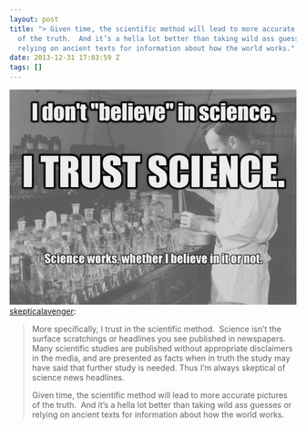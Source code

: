 ```yaml
---
layout: post
title: "> Given time, the scientific method will lead to more accurate pictures
  of the truth.  And it’s a hella lot better than taking wild ass guesses or
  relying on ancient texts for information about how the world works."
date: 2013-12-31 17:03:59 Z
tags: []
---
```

![](/media/2013/12/71761152380.jpg)
[skepticalavenger](http://skepticalavenger.tumblr.com/post/71426728041/more-specifically-i-trust-in-the-scientific):

> More specifically, I trust in the scientific method.  Science isn’t the surface scratchings or headlines you see published in newspapers. Many scientific studies are published without appropriate disclaimers in the media, and are presented as facts when in truth the study may have said that further study is needed. Thus I’m always skeptical of science news headlines.
> 
> Given time, the scientific method will lead to more accurate pictures of the truth.  And it’s a hella lot better than taking wild ass guesses or relying on ancient texts for information about how the world works.

